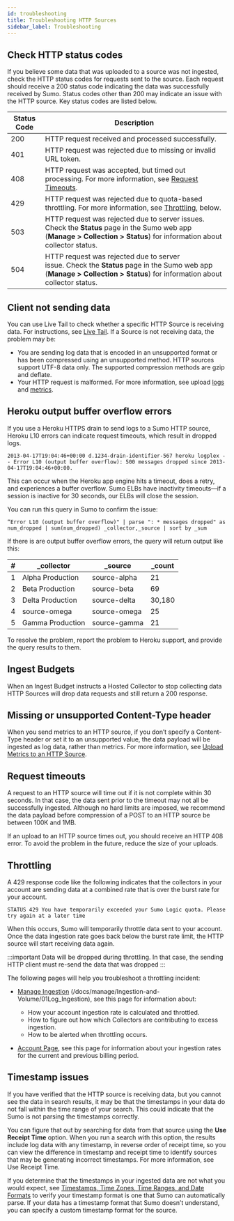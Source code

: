 ```yaml
---
id: troubleshooting
title: Troubleshooting HTTP Sources
sidebar_label: Troubleshooting
---
```



## Check HTTP status codes

If you believe some data that was uploaded to a source was not ingested, check the HTTP status codes for requests sent to the source. Each request should receive a 200 status code indicating the data was successfully received by Sumo. Status codes other than 200 may indicate an issue with the HTTP source. Key status codes are listed below.

| Status Code | Description |
|--|--|
| 200 | HTTP request received and processed successfully. |
| 401 | HTTP request was rejected due to missing or invalid URL token. |
| 408 | HTTP request was accepted, but timed out processing. For more information, see [Request Timeouts](#request-timeouts). |
| 429 | HTTP request was rejected due to quota-based throttling. For more information, see [Throttling](#throttling), below. |
| 503 | HTTP request was rejected due to server issues. Check the **Status** page in the Sumo web app (**Manage \> Collection \> Status**) for information about collector status. |
| 504 | HTTP request was rejected due to server issue. Check the **Status** page in the Sumo web app (**Manage \> Collection \> Status**) for information about collector status. |

## Client not sending data

You can use Live Tail to check whether a specific HTTP Source is receiving data. For instructions, see [Live Tail](/docs/search/live-tail). If a Source is not receiving data, the problem may be:

* You are sending log data that is encoded in an unsupported format or has been compressed using an unsupported method. HTTP sources support UTF-8 data only. The supported compression methods are gzip and deflate.
* Your HTTP request is malformed. For more information, see upload [logs](upload-logs.md) and [metrics](upload-metrics.md).

## Heroku output buffer overflow errors

If you use a Heroku HTTPS drain to send logs to a Sumo HTTP source, Heroku L10 errors can indicate request timeouts, which result in dropped logs.

```
2013-04-17T19:04:46+00:00 d.1234-drain-identifier-567 heroku logplex - - Error L10 (output buffer overflow): 500 messages dropped since 2013-04-17T19:04:46+00:00.
```

This can occur when the Heroku app engine hits a timeout, does a retry, and experiences a buffer overflow. Sumo ELBs have inactivity timeouts—if a session is inactive for 30 seconds, our ELBs will close the session.

You can run this query in Sumo to confirm the issue:

```
“Error L10 (output buffer overflow)" | parse ": * messages dropped" as num_dropped | sum(num_dropped) _collector,_source | sort by _sum
```

If there is are output buffer overflow errors, the query will return
output like this:

| #      |   _collector |   _source |  _count |
|-------|------------------|--------------|-------------|
| 1     | Alpha Production | source-alpha | 21          |
| 2     | Beta Production  | source-beta  | 69          |
| 3     | Delta Production | source-delta | 30,180      |
| 4     | source-omega     | source-omega | 25          |
| 5     | Gamma Production | source-gamma | 21          |

To resolve the problem, report the problem to Heroku support, and provide the query results to them.

## Ingest Budgets

When an Ingest Budget instructs a Hosted Collector to stop collecting data HTTP Sources will drop data requests and still return a 200 response.

## Missing or unsupported Content-Type header

When you send metrics to an HTTP source, if you don’t specify a Content-Type header or set it to an unsupported value, the data payload will be ingested as log data, rather than metrics. For more information, see [Upload Metrics to an HTTP Source](upload-metrics.md).

## Request timeouts

A request to an HTTP source will time out if it is not complete within 30 seconds. In that case, the data sent prior to the timeout may not all be successfully ingested. Although no hard limits are imposed, we recommend the data payload before compression of a POST to an HTTP source be between 100K and 1MB.

If an upload to an HTTP source times out, you should receive an HTTP 408 error. To avoid the problem in the future, reduce the size of your uploads.

## Throttling

A 429 response code like the following indicates that the collectors in your account are sending data at a combined rate that is over the burst rate for your account.

```
STATUS 429 You have temporarily exceeded your Sumo Logic quota. Please try again at a later time
```

When this occurs, Sumo will temporarily throttle data sent to your account. Once the data ingestion rate goes back below the burst rate limit, the HTTP source will start receiving data again.

:::important
Data will be dropped during throttling. In that case, the sending HTTP client must re-send the data that was dropped
:::

The following pages will help you troubleshoot a throttling incident:

* [Manage Ingestion](/docs/manage/ingestion-and-volume/log-ingestion) (/docs/manage/Ingestion-and-Volume/01Log_Ingestion), see this page for information about:

  * How your account ingestion rate is calculated and throttled.
  * How to figure out how which Collectors are contributing to excess ingestion.
  * How to be alerted when throttling occurs.

* [Account Page](/docs/manage/manage-subscription), see this page for information about your ingestion rates for the current and previous billing period.

## Timestamp issues

If you have verified that the HTTP source is receiving data, but you cannot see the data in search results, it may be that the timestamps in your data do not fall within the time range of your search. This could indicate that the Sumo is not parsing the timestamps correctly. 

You can figure that out by searching for data from that source using the **Use Receipt Time** option. When you run a search with this option, the results include log data with any timestamp, in reverse order of receipt time, so you can view the difference in timestamp and receipt time to identify sources that may be generating incorrect timestamps. For more information, see Use Receipt Time.

If you determine that the timestamps in your ingested data are not what you would expect, see [Timestamps, Time Zones, Time Ranges, and Date Formats](/docs/send-data/reference-information/time-reference) to verify your timestamp format is one that Sumo can automatically parse. If your data has a timestamp format that Sumo doesn’t understand, you can specify a custom timestamp format for the source.
